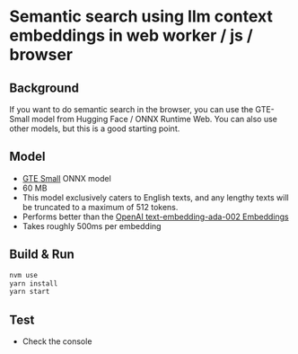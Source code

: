 # Semantic search using llm context embeddings in web worker / js / browser

## Background

If you want to do semantic search in the browser, you can use the GTE-Small model from Hugging Face / ONNX Runtime Web. You can also use other models, but this is a good starting point.

## Model

* [GTE Small](https://huggingface.co/thenlper/gte-small/tree/main/onnx) ONNX model
* 60 MB
* This model exclusively caters to English texts, and any lengthy texts will be truncated to a maximum of 512 tokens.
* Performs better than the [OpenAI text-embedding-ada-002 Embeddings](https://platform.openai.com/docs/guides/embeddings)
* Takes roughly 500ms per embedding

## Build & Run

```sh
nvm use
yarn install
yarn start
```

## Test

* Check the console
